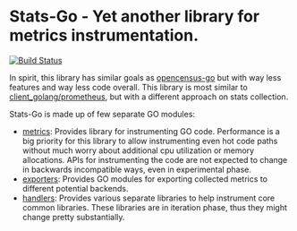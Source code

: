 # Stats-Go - Yet another library for metrics instrumentation.
[![Build Status](https://travis-ci.com/zviadm/stats-go.svg?branch=master)](https://travis-ci.com/zviadm/stats-go)

In spirit, this library has similar goals as [opencensus-go](https://github.com/census-instrumentation/opencensus-go) but
with way less features and way less code overall. This library is most similar to
[client_golang/prometheus](https://github.com/prometheus/client_golang), but with a different approach on stats collection.

Stats-Go is made up of few separate GO modules:
- [metrics](./metrics): Provides library for instrumenting GO code. Performance is a big priority for this library
to allow instrumenting even hot code paths without much worry about additional cpu utilization or memory allocations.
APIs for instrumenting the code are not expected to change in backwards incompatible ways, even in experimental phase.
- [exporters](./exporters): Provides GO modules for exporting collected metrics to different potential backends.
- [handlers](./handlers): Provides various separate libraries to help instrument core common libraries. These libraries
are in iteration phase, thus they might change pretty substantially.
